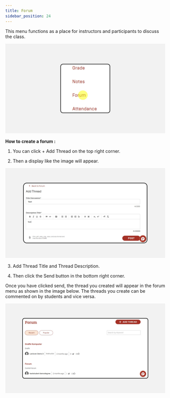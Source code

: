 ```yaml
---
title: Forum
sidebar_position: 24
---
```

This menu functions as a place for instructors and participants to discuss the class.

![](/img/degree-lecture-forum.jpg)

**How to create a forum :**

1. You can click + Add Thread on the top right corner.

2. Then a display like the image will appear.

![](/img/degree-lecture-forum-4.jpg)

3. Add Thread Title and Thread Description.

4. Then click the Send button in the bottom right corner.

Once you have clicked send, the thread you created will appear in the forum menu as shown in the image below. The threads you create can be commented on by students and vice versa.

![](/img/degree-lecture-forum-3.jpg)
